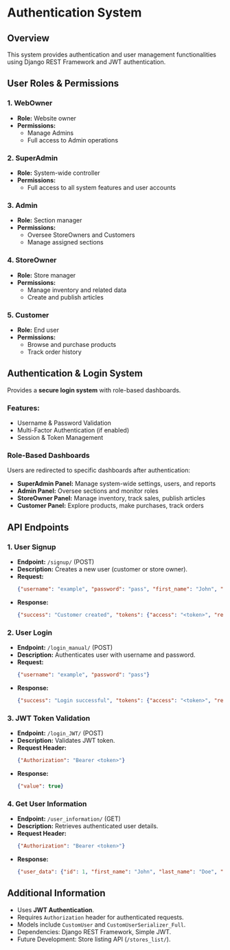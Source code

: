 # Authentication System

## Overview
This system provides authentication and user management functionalities using Django REST Framework and JWT authentication.

## User Roles & Permissions
### 1. WebOwner
- **Role:** Website owner
- **Permissions:**
  - Manage Admins
  - Full access to Admin operations

### 2. SuperAdmin
- **Role:** System-wide controller
- **Permissions:**
  - Full access to all system features and user accounts

### 3. Admin
- **Role:** Section manager
- **Permissions:**
  - Oversee StoreOwners and Customers
  - Manage assigned sections

### 4. StoreOwner
- **Role:** Store manager
- **Permissions:**
  - Manage inventory and related data
  - Create and publish articles

### 5. Customer
- **Role:** End user
- **Permissions:**
  - Browse and purchase products
  - Track order history

## Authentication & Login System
Provides a **secure login system** with role-based dashboards.

### Features:
- Username & Password Validation
- Multi-Factor Authentication (if enabled)
- Session & Token Management

### Role-Based Dashboards
Users are redirected to specific dashboards after authentication:
- **SuperAdmin Panel:** Manage system-wide settings, users, and reports
- **Admin Panel:** Oversee sections and monitor roles
- **StoreOwner Panel:** Manage inventory, track sales, publish articles
- **Customer Panel:** Explore products, make purchases, track orders

## API Endpoints

### 1. User Signup
- **Endpoint:** `/signup/` (POST)
- **Description:** Creates a new user (customer or store owner).
- **Request:**
  ```json
  {"username": "example", "password": "pass", "first_name": "John", "last_name": "Doe", "user_type": "customer"}
  ```
- **Response:**
  ```json
  {"success": "Customer created", "tokens": {"access": "<token>", "refresh": "<token>"}, "user": {"id": 1, "first_name": "John", "last_name": "Doe", "user_type": "customer"}}
  ```

### 2. User Login
- **Endpoint:** `/login_manual/` (POST)
- **Description:** Authenticates user with username and password.
- **Request:**
  ```json
  {"username": "example", "password": "pass"}
  ```
- **Response:**
  ```json
  {"success": "Login successful", "tokens": {"access": "<token>", "refresh": "<token>"}, "user": {"id": 1, "first_name": "John", "last_name": "Doe", "user_type": "customer"}}
  ```

### 3. JWT Token Validation
- **Endpoint:** `/login_JWT/` (POST)
- **Description:** Validates JWT token.
- **Request Header:**
  ```json
  {"Authorization": "Bearer <token>"}
  ```
- **Response:**
  ```json
  {"value": true}
  ```

### 4. Get User Information
- **Endpoint:** `/user_information/` (GET)
- **Description:** Retrieves authenticated user details.
- **Request Header:**
  ```json
  {"Authorization": "Bearer <token>"}
  ```
- **Response:**
  ```json
  {"user_data": {"id": 1, "first_name": "John", "last_name": "Doe", "user_type": "customer"}}
  ```

## Additional Information
- Uses **JWT Authentication**.
- Requires `Authorization` header for authenticated requests.
- Models include `CustomUser` and `CustomUserSerializer_Full`.
- Dependencies: Django REST Framework, Simple JWT.
- Future Development: Store listing API (`/stores_list/`).


